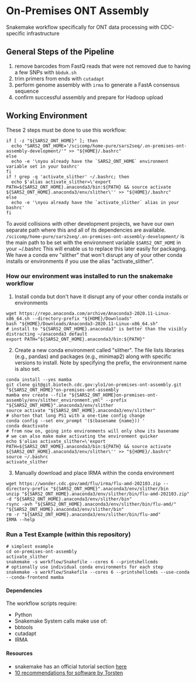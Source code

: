# On-Premises ONT Assembly

Snakemake workflow specifically for ONT data processing with CDC-specific infrastructure


## General Steps of the Pipeline
1. remove barcodes from FastQ reads that were not removed due to having a few SNPs with `bbduk.sh`
2. trim primers from ends with `cutadapt`
3. perform genome assembly with `irma` to generate a FastA consensus sequence
4. confirm successful assembly and prepare for Hadoop upload


## Working Environment
These 2 steps must be done to use this workflow:
```
if [ -z "${SARS2_ONT_HOME}" ]; then
  echo "SARS2_ONT_HOME='/scicomp/home-pure/sars2seq/.on-premises-ont-assembly-development/'" >> "${HOME}/.bashrc"
else
  echo -e '\nyou already have the `SARS2_ONT_HOME` environment variable set in your bashrc'
fi
if ! grep -q 'activate_slither' ~/.bashrc; then
  echo $'alias activate_slither=\'export PATH=${SARS2_ONT_HOME}.anaconda3/bin:${PATH} && source activate ${SARS2_ONT_HOME}.anaconda3/env/slither\'' >> "${HOME}/.bashrc"
else
  echo -e '\nyou already have the `activate_slither` alias in your bashrc'
fi
```
To avoid collisions with other development projects, we have our own separate path where this and all of its dependencies are available. `/scicomp/home-pure/sars2seq/.on-premises-ont-assembly-development/` is the main path to be set with the environment variable `$SARS2_ONT_HOME` in your ~/.bashrc This will enable us to replace this later easily for packaging. We have a conda env "slither" that won't disrupt any of your other conda installs or environments if you use the alias "activate_slither".


### How our environment was installed to run the snakemake workflow
1. Install conda but don't have it disrupt any of your other conda installs or environments
```
wget https://repo.anaconda.com/archive/Anaconda3-2020.11-Linux-x86_64.sh --directory-prefix "${HOME}/Downloads"
bash "${HOME}/Downloads/Anaconda3-2020.11-Linux-x86_64.sh"
# install to "${SARS2_ONT_HOME}.anaconda3" is better than the visibly distracting ~/anaconda3 default
export PATH="${SARS2_ONT_HOME}.anaconda3/bin:${PATH}"
```
2. Create a new conda environment called "slither". The file lists libraries (e.g., pandas) and packages (e.g., minimap2) along with specific versions to install. Note by specifying the prefix, the environment name is also set.
```
conda install --yes mamba
git clone git@git.biotech.cdc.gov:ylo1/on-premises-ont-assembly.git "${SARS2_ONT_HOME}"on-premises-ont-assembly
mamba env create --file "${SARS2_ONT_HOME}on-premises-ont-assembly/env/slither_environment.yml" --prefix "${SARS2_ONT_HOME}".anaconda3/env/slither
source activate "${SARS2_ONT_HOME}.anaconda3/env/slither"
# shorten that long PS1 with a one-time config change
conda config --set env_prompt '($(basename {name})) '
conda deactivate
# from now on, going into environments will only show its basename
# we can also make make activating the environment quicker
echo $'alias activate_slither=\'export PATH=${SARS2_ONT_HOME}.anaconda3/bin:${PATH} && source activate ${SARS2_ONT_HOME}.anaconda3/env/slither\'' >> "${HOME}/.bashrc"
source ~/.bashrc
activate_slither
```
3. Manually download and place IRMA within the conda environment
```
wget https://wonder.cdc.gov/amd/flu/irma/flu-amd-202103.zip --directory-prefix "${SARS2_ONT_HOME}".anaconda3/env/slither/bin
unzip "${SARS2_ONT_HOME}.anaconda3/env/slither/bin/flu-amd-202103.zip" -d "${SARS2_ONT_HOME}.anaconda3/env/slither/bin"
rsync -avh "${SARS2_ONT_HOME}.anaconda3/env/slither/bin/flu-amd/" "${SARS2_ONT_HOME}.anaconda3/env/slither/bin"
rm -r "${SARS2_ONT_HOME}.anaconda3/env/slither/bin/flu-amd"
IRMA --help
```
<!-- # remove tools that should be packaged
rm -v ${SARS2_ONT_HOME}.anaconda3/env/slither/bin/IRMA_RES/scripts/*{blat,minimap2,parallel,pigz,samtools}*
rm -v ${SARS2_ONT_HOME}.anaconda3/env/slither/bin/LABEL_RES/scripts/*{FastTreeMP,muscle,parallel,shogun}*
# align2model,hmmscore,modelfromalign all within sam3.5 need'to find online
mamba install blat minimap2 parallel pigz samtools fasttree muscle shogun -y
$ -->

### Run a Test Example (within this repository)
```
# simplest example
cd on-premises-ont-assembly
activate_slither
snakemake -s workflow/Snakefile --cores 6 --printshellcmds
# optionally use individual conda environments for each step
snakemake -s workflow/Snakefile --cores 6 --printshellcmds --use-conda --conda-frontend mamba
```


#### Dependencies
The workflow scripts require:
- Python
- Snakemake
System calls make use of:
- bbtools
- cutadapt
- IRMA


#### Resources
- snakemake has an official tutorial section [here](https://snakemake.readthedocs.io/en/stable/tutorial/tutorial.html#tutorial)
- [10 recommendations for software by Torsten](https://gigascience.biomedcentral.com/articles/10.1186/2047-217X-2-15)
